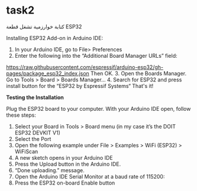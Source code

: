 # task2
كتابة خوارزمية تشغل قطعة ESP32

Installing ESP32 Add-on in Arduino IDE:
1. In your Arduino IDE, go to File> Preferences
2. Enter the following into the “Additional Board Manager URLs” field:

https://raw.githubusercontent.com/espressif/arduino-esp32/gh-pages/package_esp32_index.json
Then OK.
3. Open the Boards Manager. Go to Tools > Board > Boards Manager…
4. Search for ESP32 and press install button for the “ESP32 by Espressif Systems“
That's it!

**Testing the Installation**

Plug the ESP32 board to your computer. With your Arduino IDE open, follow these steps:

1. Select your Board in Tools > Board menu (in my case it’s the DOIT ESP32 DEVKIT V1)
2. Select the Port 
3. Open the following example under File > Examples > WiFi (ESP32) > WiFiScan
4. A new sketch opens in your Arduino IDE
5. Press the Upload button in the Arduino IDE. 
6.  “Done uploading.” message.
7. Open the Arduino IDE Serial Monitor at a baud rate of 115200:
8. Press the ESP32 on-board Enable button
